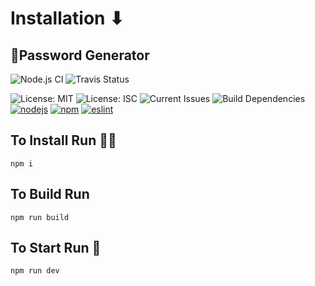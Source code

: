 # Installation ⬇

## 🎲Password Generator 
![Node.js CI](https://github.com/aguin467/PasswordGenerator/workflows/Node.js%20CI/badge.svg) ![Travis Status](https://travis-ci.org/aguin467/PasswordGenerator.svg?branch=master) 

![License: MIT](https://img.shields.io/github/license/aguin467/passwordGenerator) 
![License: ISC](https://img.shields.io/badge/License-ISC-blue.svg) 
![Current Issues](https://img.shields.io/github/issues/aguin467/passwordGenerator) 
![Build Dependencies](https://img.shields.io/david/dev/aguin467/PasswordGenerator) 
[![nodejs][nodejs]][nodejs-url] [![npm][npm]][npm-url] [![eslint][eslint]][eslint-url] 

[npm]: https://img.shields.io/badge/npm-6.13.7-brightgreen
[npm-url]: https://npmjs.com/

[eslint]: https://img.shields.io/badge/eslint-6.8.0-brightgreen
[eslint-url]: https://eslint.org/

[nodejs]: https://img.shields.io/badge/nodejs-13.9.0-brightgreen
[nodejs-url]: https://nodejs.org/en/


## To Install Run 🏃‍♂️
```
npm i
```

## To Build Run
```
npm run build
```

## To Start Run 🏁
```
npm run dev
```

